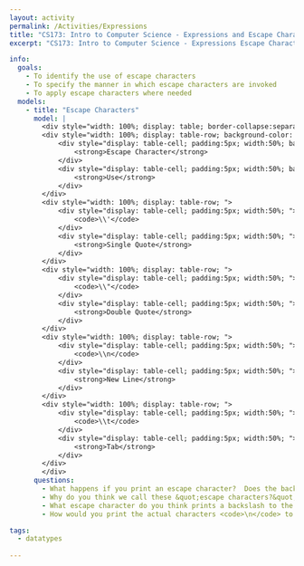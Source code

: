 ```yaml
---
layout: activity
permalink: /Activities/Expressions
title: "CS173: Intro to Computer Science - Expressions and Escape Characters"
excerpt: "CS173: Intro to Computer Science - Expressions Escape Characters"

info:
  goals: 
    - To identify the use of escape characters
    - To specify the manner in which escape characters are invoked
    - To apply escape characters where needed
  models:
    - title: "Escape Characters"
      model: |
        <div style="width: 100%; display: table; border-collapse:separate; border-spacing:5px;">
        <div style="width: 100%; display: table-row; background-color: black; color: white;">
            <div style="display: table-cell; padding:5px; width:50%; background-color: black; color: white;">
                <strong>Escape Character</strong>
            </div>
            <div style="display: table-cell; padding:5px; width:50%; background-color: black; color: white;">
                <strong>Use</strong>
            </div>
        </div>
        <div style="width: 100%; display: table-row; ">
            <div style="display: table-cell; padding:5px; width:50%; ">
                <code>\\'</code>
            </div>
            <div style="display: table-cell; padding:5px; width:50%; ">
                <strong>Single Quote</strong>
            </div>
        </div>
        <div style="width: 100%; display: table-row; ">
            <div style="display: table-cell; padding:5px; width:50%; ">
                <code>\\"</code>
            </div>
            <div style="display: table-cell; padding:5px; width:50%; ">
                <strong>Double Quote</strong>
            </div>
        </div>
        <div style="width: 100%; display: table-row; ">
            <div style="display: table-cell; padding:5px; width:50%; ">
                <code>\\n</code>
            </div>
            <div style="display: table-cell; padding:5px; width:50%; ">
                <strong>New Line</strong>
            </div>
        </div>
        <div style="width: 100%; display: table-row; ">
            <div style="display: table-cell; padding:5px; width:50%; ">
                <code>\\t</code>
            </div>
            <div style="display: table-cell; padding:5px; width:50%; ">
                <strong>Tab</strong>
            </div>
        </div>
        </div>
      questions: 
        - What happens if you print an escape character?  Does the backslash actually print?
        - Why do you think we call these &quot;escape characters?&quot;
        - What escape character do you think prints a backslash to the screen?
        - How would you print the actual characters <code>\n</code> to the screen (i.e., not a newline character, but the actual backslash and n characters)?

tags:
  - datatypes
  
---
```


